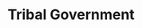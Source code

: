 ---
# This topic lives at
# https://digital.gov/topics/tribal-government

# Topic Title
title: "Tribal Government"

# description — keep it short and clear
summary: ""

# Weight
weight: 1

# For more information on managing topics,
# see https://github.com/GSA/digitalgov.gov/wiki/topics
---